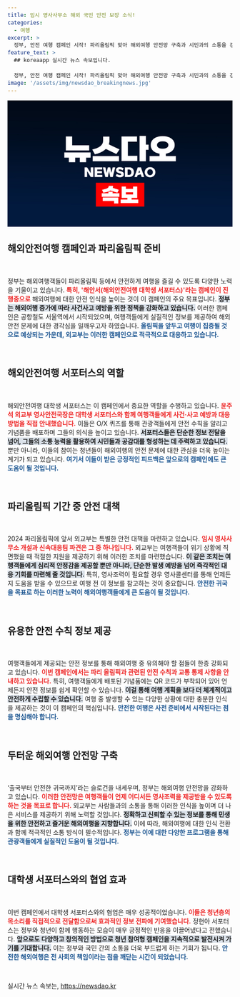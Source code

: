 ```yaml
---
title: 임시 영사사무소 해외 국민 안전 보장 소식!
categories:
  - 여행
excerpt: >
  정부, 안전 여행 캠페인 시작! 파리올림픽 맞아 해외여행 안전망 구축과 시민과의 소통을 강조하며, 유용한 안전정보를 제공하는 기념품도 배포. 자세한 사항은 QR 코드로 확인하세요!
feature_text: >
  ## koreaapp 실시간 뉴스 속보입니다.

  정부, 안전 여행 캠페인 시작! 파리올림픽 맞아 해외여행 안전망 구축과 시민과의 소통을 강조하며, 유용한 안전정보를 제공하는 기념품도 배포. 자세한 사항은 QR 코드로 확인하세요!
image: '/assets/img/newsdao_breakingnews.jpg'
---
```


<p><img src="/assets/img/newsdao_breakingnews.jpg" alt="koreaapp 속보" /></p>

<h2 data-ke-size="size26">해외안전여행 캠페인과 파리올림픽 준비</h2>

<p data-ke-size="size16">&nbsp;</p>

<p data-ke-size="size16">정부는 해외여행객들이 파리올림픽 등에서 안전하게 여행을 즐길 수 있도록 다양한 노력을 기울이고 있습니다. <b><span style="color: #ee2323;">특히, '해안서(해외안전여행 대학생 서포터스)'라는 캠페인이 진행중으로</span></b> 해외여행에 대한 안전 인식을 높이는 것이 이 캠페인의 주요 목표입니다. <b><span style="background-color: #21538527;">정부는 해외여행 증가에 따라 사건사고 예방을 위한 정책을 강화하고 있습니다.</span></b> 이러한 캠페인은 공항철도 서울역에서 시작되었으며, 여행객들에게 실질적인 정보를 제공하여 해외 안전 문제에 대한 경각심을 일깨우고자 하였습니다. <b><span style="color: #1a5490;">올림픽을 앞두고 여행이 집중될 것으로 예상되는 가운데, 외교부는 이러한 캠페인으로 적극적으로 대응하고 있습니다.</span></b></p>

<p data-ke-size="size16">&nbsp;</p>

<h2 data-ke-size="size26">해외안전여행 서포터스의 역할</h2>

<p data-ke-size="size16">&nbsp;</p>

<p data-ke-size="size16">해외안전여행 대학생 서포터스는 이 캠페인에서 중요한 역할을 수행하고 있습니다. <b><span style="color: #ee2323;">윤주석 외교부 영사안전국장은 대학생 서포터스와 함께 여행객들에게 사건·사고 예방과 대응 방법을 직접 안내했습니다.</span></b> 이들은 O/X 퀴즈를 통해 관광객들에게 안전 수칙을 알리고 기념품을 배포하며 그들의 의식을 높이고 있습니다. <b><span style="background-color: #21538527;">서포터스들은 단순한 정보 전달을 넘어, 그들의 소통 능력을 활용하여 시민들과 공감대를 형성하는 데 주력하고 있습니다.</span></b> 뿐만 아니라, 이들의 참여는 청년들이 해외여행의 안전 문제에 대한 관심을 더욱 높이는 계기가 되고 있습니다. <b><span style="color: #1a5490;">여기서 이들이 받은 긍정적인 피드백은 앞으로의 캠페인에도 큰 도움이 될 것입니다.</span></b></p>

<p data-ke-size="size16">&nbsp;</p>

<h2 data-ke-size="size26">파리올림픽 기간 중 안전 대책</h2>

<p data-ke-size="size16">&nbsp;</p>

<p data-ke-size="size16">2024 파리올림픽에 앞서 외교부는 특별한 안전 대책을 마련하고 있습니다. <b><span style="color: #ee2323;">임시 영사사무소 개설과 신속대응팀 파견은 그 중 하나입니다.</span></b> 외교부는 여행객들이 위기 상황에 직면했을 때 적절한 지원을 제공하기 위해 이러한 조치를 마련했습니다. <b><span style="background-color: #21538527;">이 같은 조치는 여행객들에게 심리적 안정감을 제공할 뿐만 아니라, 단순한 발생 예방을 넘어 즉각적인 대응 기회를 마련해 줄 것입니다.</span></b> 특히, 영사조력이 필요할 경우 영사콜센터를 통해 언제든지 도움을 받을 수 있으므로 여행 전 이 정보를 참고하는 것이 중요합니다. <b><span style="color: #1a5490;">안전한 귀국을 목표로 하는 이러한 노력이 해외여행객들에게 큰 도움이 될 것입니다.</span></b></p>

<p data-ke-size="size16">&nbsp;</p>

<h2 data-ke-size="size26">유용한 안전 수칙 정보 제공</h2>

<p data-ke-size="size16">&nbsp;</p>

<p data-ke-size="size16">여행객들에게 제공되는 안전 정보를 통해 해외여행 중 유의해야 할 점들이 한층 강화되고 있습니다. <b><span style="color: #ee2323;">이번 캠페인에서는 파리 올림픽과 관련된 안전 수칙과 교통 통제 사항을 안내하고 있습니다.</span></b> 특히, 여행객들에게 배포된 기념품에는 QR 코드가 부착되어 있어 언제든지 안전 정보를 쉽게 확인할 수 있습니다. <b><span style="background-color: #21538527;">이걸 통해 여행 계획을 보다 더 체계적이고 안전하게 수립할 수 있습니다.</span></b> 여행 중 발생할 수 있는 다양한 상황에 대한 충분한 인식을 제공하는 것이 이 캠페인의 핵심입니다. <b><span style="color: #1a5490;">안전한 여행은 사전 준비에서 시작된다는 점을 명심해야 합니다.</span></b></p>

<p data-ke-size="size16">&nbsp;</p>

<h2 data-ke-size="size26">두터운 해외여행 안전망 구축</h2>

<p data-ke-size="size16">&nbsp;</p>

<p data-ke-size="size16">‘출국부터 안전한 귀국까지’라는 슬로건을 내세우며, 정부는 해외여행 안전망을 강화하고 있습니다. <b><span style="color: #ee2323;">이러한 안전망은 여행객들이 언제 어디서든 영사조력을 제공받을 수 있도록 하는 것을 목표로 합니다.</span></b> 외교부는 사람들과의 소통을 통해 이러한 인식을 높이며 더 나은 서비스를 제공하기 위해 노력할 것입니다. <b><span style="background-color: #21538527;">정확하고 신뢰할 수 있는 정보를 통해 민생을 위한 안전하고 즐거운 해외여행을 지향합니다.</span></b> 이에 따라, 해외여행에 대한 인식 전환과 함께 적극적인 소통 방식이 필수적입니다. <b><span style="color: #1a5490;">정부는 이에 대한 다양한 프로그램을 통해 관광객들에게 실질적인 도움이 될 것입니다.</span></b></p>

<p data-ke-size="size16">&nbsp;</p>

<h2 data-ke-size="size26">대학생 서포터스와의 협업 효과</h2>

<p data-ke-size="size16">&nbsp;</p>

<p data-ke-size="size16">이번 캠페인에서 대학생 서포터스와의 협업은 매우 성공적이었습니다. <b><span style="color: #ee2323;">이들은 청년층의 목소리를 직접적으로 전달함으로써 효과적인 정보 전파에 기여했습니다.</span></b> 정현아 서포터스는 정부와 청년이 함께 행동하는 모습이 매우 긍정적인 반응을 이끌어냈다고 전했습니다. <b><span style="background-color: #21538527;">앞으로도 다양하고 창의적인 방법으로 청년 참여형 캠페인을 지속적으로 발전시켜 가기를 기대합니다.</span></b> 이는 정부와 국민 간의 소통을 더욱 부드럽게 하는 기회가 됩니다. <b><span style="color: #1a5490;">안전한 해외여행은 전 사회의 책임이라는 점을 깨닫는 시간이 되었습니다.</span></b></p>

<p data-ke-size="size16">&nbsp;</p>
실시간 뉴스 속보는, <a href="https://newsdao.kr" rel="dofollow">https://newsdao.kr</a>


